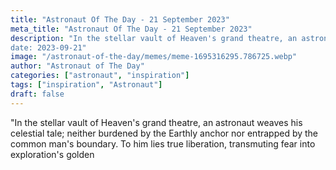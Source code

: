 ```yaml
---
title: "Astronaut Of The Day - 21 September 2023"
meta_title: "Astronaut Of The Day - 21 September 2023"
description: "In the stellar vault of Heaven's grand theatre, an astronaut weaves his celestial tale; neither burdened by the Earthly anchor nor entrapped by the common man's boundary. To him lies true liberation, transmuting fear into exploration's golden
date: 2023-09-21"
image: "/astronaut-of-the-day/memes/meme-1695316295.786725.webp"
author: "Astronaut of The Day"
categories: ["astronaut", "inspiration"]
tags: ["inspiration", "Astronaut"]
draft: false
---
```

"In the stellar vault of Heaven's grand theatre, an astronaut weaves his celestial tale; neither burdened by the Earthly anchor nor entrapped by the common man's boundary. To him lies true liberation, transmuting fear into exploration's golden
        